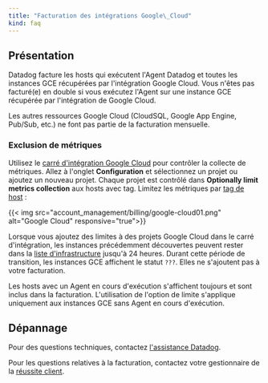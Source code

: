 ```yaml
---
title: "Facturation des intégrations Google\_Cloud"
kind: faq
---
```

## Présentation

Datadog facture les hosts qui exécutent l'Agent Datadog et toutes les instances GCE récupérées par l'intégration Google Cloud. Vous n'êtes pas facturé(e) en double si vous exécutez l'Agent sur une instance GCE récupérée par l'intégration de Google Cloud.

Les autres ressources Google Cloud (CloudSQL, Google App Engine, Pub/Sub, etc.) ne font pas partie de la facturation mensuelle.

### Exclusion de métriques

Utilisez le [carré d'intégration Google Cloud][1] pour contrôler la collecte de métriques. Allez à l'onglet **Configuration** et sélectionnez un projet ou ajoutez un nouveau projet. Chaque projet est contrôlé dans **Optionally limit metrics collection** aux hosts avec tag. Limitez les métriques par [tag de host][2] :

{{< img src="account_management/billing/google-cloud01.png" alt="Google Cloud" responsive="true">}}

Lorsque vous ajoutez des limites à des projets Google Cloud dans le carré d'intégration, les instances précédemment découvertes peuvent rester dans la [liste d'infrastructure][3] jusqu'à 24 heures. Durant cette période de transition, les instances GCE affichent le statut `???`. Elles ne s'ajoutent pas à votre facturation.

Les hosts avec un Agent en cours d'exécution s'affichent toujours et sont inclus dans la facturation. L'utilisation de l'option de limite s'applique uniquement aux instances GCE sans Agent en cours d'exécution.

## Dépannage
Pour des questions techniques, contactez [l'assistance Datadog][4].

Pour les questions relatives à la facturation, contactez votre gestionnaire de la [réussite client][5].

[1]: https://app.datadoghq.com/account/settings#integrations/google_cloud_platform
[2]: /fr/tagging/using_tags/#integrations
[3]: /fr/graphing/infrastructure
[4]: /fr/help
[5]: mailto:success@datadoghq.com